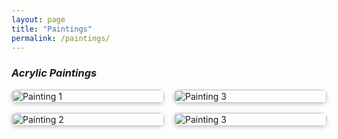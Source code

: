 ```yaml
---
layout: page
title: "Paintings"
permalink: /paintings/
---
```


<style>
.gallery {
  column-count: 2; /* adjust number of columns */
  column-gap: 1rem;
}

.gallery img {
  width: 100%;
  height: auto;
  border-radius: 8px;
  margin-bottom: 1rem;
  box-shadow: 0 2px 6px rgba(0,0,0,0.2);
  cursor: pointer;
  transition: transform 0.2s ease;
}

.gallery img:hover {
  transform: scale(1.02);
}

/* Lightbox styles */
#lightbox {
  position: fixed;
  top: 0;
  left: 0;
  width: 100%;
  height: 100%;
  background: rgba(0, 0, 0, 0.5);
  display: none;
  justify-content: center;
  align-items: center;
  z-index: 1000;
}

#lightbox img {
  max-width: 90%;
  max-height: 90%;
  border-radius: 10px;
  box-shadow: 0 0 20px rgba(255,255,255,0.2);
}

#lightbox .close-btn {
  position: absolute;
  top: 20px;
  right: 30px;
  font-size: 32px;
  font-weight: bold;
  color: white;
  cursor: pointer;
  background: rgba(0, 0, 0, 0.3);
  border-radius: 50%;
  width: 40px;
  height: 40px;
  display: flex;
  align-items: center;
  justify-content: center;
  line-height: 1;
  transition: background 0.2s;
}

#lightbox .close-btn:hover {
  background: rgba(255, 255, 255, 0.2);
}

@media (max-width: 768px) {
  .gallery {
    column-count: 1;
  }
}
</style>

### *Acrylic Paintings*

<div class="gallery">
  <img src="{{ '/paintings/painting_1.jpg' | relative_url }}" alt="Painting 1" onclick="openLightbox(this)">
  <img src="{{ '/paintings/painting_2.jpg' | relative_url }}" alt="Painting 2" onclick="openLightbox(this)">
  <img src="{{ '/paintings/painting_3.jpg' | relative_url }}" alt="Painting 3" onclick="openLightbox(this)">
  <img src="{{ '/paintings/painting_4.jpg' | relative_url }}" alt="Painting 3" onclick="openLightbox(this)">
</div>

<div id="lightbox">
  <span class="close-btn" onclick="closeLightbox()">&times;</span>
  <img src="" id="lightbox-img">
</div>

<script>
function openLightbox(img) {
  const lightbox = document.getElementById('lightbox');
  const lightboxImg = document.getElementById('lightbox-img');
  lightboxImg.src = img.src;
  lightbox.style.display = 'flex';
}

function closeLightbox() {
  document.getElementById('lightbox').style.display = 'none';
}
</script>
